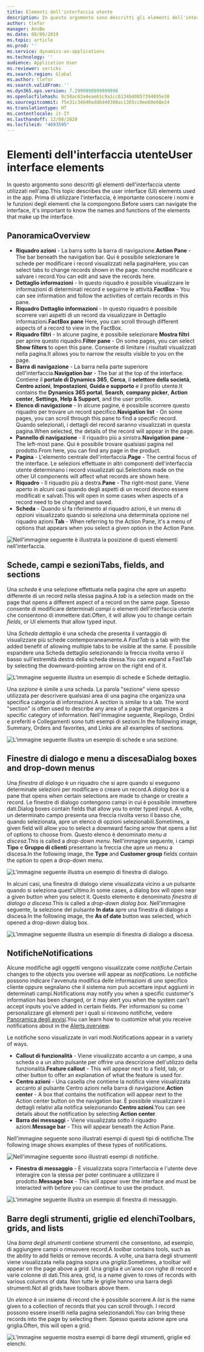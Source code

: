 ```yaml
---
title: Elementi dell'interfaccia utente
description: In questo argomento sono descritti gli elementi dell'interfaccia utente utilizzati nell'app.
author: tlefor
manager: AnnBe
ms.date: 08/09/2019
ms.topic: article
ms.prod: ''
ms.service: dynamics-ax-applications
ms.technology: ''
audience: Application User
ms.reviewer: sericks
ms.search.region: Global
ms.author: tlefor
ms.search.validFrom: ''
ms.dyn365.ops.version: 7.2999999999999998
ms.openlocfilehash: 0c58ac63a4eae61c9a1cc6134bd0857394895e30
ms.sourcegitcommit: f5e31c34640add6d40308ac1365cc0ee60e60e24
ms.translationtype: HT
ms.contentlocale: it-IT
ms.lasthandoff: 12/08/2020
ms.locfileid: "4693595"
---
```

# <a name="user-interface-elements"></a><span data-ttu-id="80503-103">Elementi dell'interfaccia utente</span><span class="sxs-lookup"><span data-stu-id="80503-103">User interface elements</span></span>

<span data-ttu-id="80503-104">In questo argomento sono descritti gli elementi dell'interfaccia utente utilizzati nell'app.</span><span class="sxs-lookup"><span data-stu-id="80503-104">This topic describes the user interface (UI) elements used in the app.</span></span> <span data-ttu-id="80503-105">Prima di utilizzare l'interfaccia, è importante conoscere i nomi e le funzioni degli elementi che la compongono.</span><span class="sxs-lookup"><span data-stu-id="80503-105">Before users can navigate the interface, it's important to know the names and functions of the elements that make up the interface.</span></span>

## <a name="overview"></a><span data-ttu-id="80503-106">Panoramica</span><span class="sxs-lookup"><span data-stu-id="80503-106">Overview</span></span>

- <span data-ttu-id="80503-107">**Riquadro azioni** - La barra sotto la barra di navigazione.</span><span class="sxs-lookup"><span data-stu-id="80503-107">**Action Pane** - The bar beneath the navigation bar.</span></span> <span data-ttu-id="80503-108">Qui è possibile selezionare le schede per modificare i record visualizzati nella pagina</span><span class="sxs-lookup"><span data-stu-id="80503-108">Here, you can select tabs to change records shown in the page.</span></span> <span data-ttu-id="80503-109">nonché modificare e salvare i record.</span><span class="sxs-lookup"><span data-stu-id="80503-109">You can edit and save the records here.</span></span>  
- <span data-ttu-id="80503-110">**Dettaglio informazioni** - In questo riquadro è possibile visualizzare le informazioni di determinati record e seguirne le attività.</span><span class="sxs-lookup"><span data-stu-id="80503-110">**FactBox** - You can see information and follow the activities of certain records in this pane.</span></span>  
- <span data-ttu-id="80503-111">**Riquadro Dettaglio informazioni** - In questo riquadro è possibile scorrere vari aspetti di un record da visualizzare in Dettaglio informazioni.</span><span class="sxs-lookup"><span data-stu-id="80503-111">**FactBox pane** Here, you can scroll through different aspects of a record to view in the FactBox.</span></span>  
- <span data-ttu-id="80503-112">**Riquadro filtri** - In alcune pagine, è possibile selezionare **Mostra filtri** per aprire questo riquadro.</span><span class="sxs-lookup"><span data-stu-id="80503-112">**Filter pane** - On some pages, you can select **Show filters** to open this pane.</span></span> <span data-ttu-id="80503-113">Consente di limitare i risultati visualizzati nella pagina.</span><span class="sxs-lookup"><span data-stu-id="80503-113">It allows you to narrow the results visible to you on the page.</span></span>  
- <span data-ttu-id="80503-114">**Barra di navigazione** - La barra nella parte superiore dell'interfaccia.</span><span class="sxs-lookup"><span data-stu-id="80503-114">**Navigation bar** - The bar at the top of the interface.</span></span> <span data-ttu-id="80503-115">Contiene il **portale di Dynamics 365**, **Cerca**, il **selettore della società**, **Centro azioni**, **Impostazioni**, **Guida e supporto** e il profilo utente.</span><span class="sxs-lookup"><span data-stu-id="80503-115">It contains the **Dynamics 365 portal**, **Search**, **company picker**, **Action center**, **Settings**, **Help & Support**, and the user profile.</span></span>  
- <span data-ttu-id="80503-116">**Elenco di navigazione** - In alcune pagine, è possibile scorrere questo riquadro per trovare un record specifico.</span><span class="sxs-lookup"><span data-stu-id="80503-116">**Navigation list** - On some pages, you can scroll through this pane to find a specific record.</span></span> <span data-ttu-id="80503-117">Quando selezionati, i dettagli del record saranno visualizzati in questa pagina.</span><span class="sxs-lookup"><span data-stu-id="80503-117">When selected, the details of the record will appear in the page.</span></span>  
- <span data-ttu-id="80503-118">**Pannello di navigazione** - Il riquadro più a sinistra.</span><span class="sxs-lookup"><span data-stu-id="80503-118">**Navigation pane** - The left-most pane.</span></span> <span data-ttu-id="80503-119">Qui è possibile trovare qualsiasi pagina nel prodotto.</span><span class="sxs-lookup"><span data-stu-id="80503-119">From here, you can find any page in the product.</span></span>  
- <span data-ttu-id="80503-120">**Pagina** - L'elemento centrale dell'interfaccia.</span><span class="sxs-lookup"><span data-stu-id="80503-120">**Page** - The central focus of the interface.</span></span> <span data-ttu-id="80503-121">Le selezioni effettuate in altri componenti dell'interfaccia utente determinano i record visualizzati qui.</span><span class="sxs-lookup"><span data-stu-id="80503-121">Selections made on the other UI components will affect what records are shown here.</span></span>  
- <span data-ttu-id="80503-122">**Riquadro** - Il riquadro più a destra.</span><span class="sxs-lookup"><span data-stu-id="80503-122">**Pane** - The right-most pane.</span></span> <span data-ttu-id="80503-123">Viene aperto in alcuni casi quando degli aspetti di un record devono essere modificati e salvati.</span><span class="sxs-lookup"><span data-stu-id="80503-123">This will open in some cases when aspects of a record need to be changed and saved.</span></span>  
- <span data-ttu-id="80503-124">**Scheda** - Quando si fa riferimento al riquadro azioni, è un menu di opzioni visualizzato quando si seleziona una determinata opzione nel riquadro azioni.</span><span class="sxs-lookup"><span data-stu-id="80503-124">**Tab** - When referring to the Action Pane, it's a menu of options that appears when you select a given option in the Action Pane.</span></span>  

![Nell'immagine seguente è illustrata la posizione di questi elementi nell'interfaccia.](media/user-interface-01.png)

## <a name="tabs-fields-and-sections"></a><span data-ttu-id="80503-126">Schede, campi e sezioni</span><span class="sxs-lookup"><span data-stu-id="80503-126">Tabs, fields, and sections</span></span>

<span data-ttu-id="80503-127">Una *scheda* è una selezione effettuata nella pagina che apre un aspetto differente di un record nella stessa pagina.</span><span class="sxs-lookup"><span data-stu-id="80503-127">A *tab* is a selection made on the page that opens a different aspect of a record on the same page.</span></span> <span data-ttu-id="80503-128">Spesso consente di modificare determinati *campi* o elementi dell'interfaccia utente che consentono di immettere dati.</span><span class="sxs-lookup"><span data-stu-id="80503-128">Often, it will allow you to change certain *fields*, or UI elements that allow typed input.</span></span> 

<span data-ttu-id="80503-129">Una *Scheda dettaglio* è una scheda che presenta il vantaggio di visualizzare più schede contemporaneamente.</span><span class="sxs-lookup"><span data-stu-id="80503-129">A *FastTab* is a tab with the added benefit of allowing multiple tabs to be visible at the same.</span></span> <span data-ttu-id="80503-130">È possibile espandere una Scheda dettaglio selezionando la freccia rivolta verso il basso sull'estremità destra della scheda stessa.</span><span class="sxs-lookup"><span data-stu-id="80503-130">You can expand a FastTab by selecting the downward-pointing arrow on the right end of it.</span></span>

![L'immagine seguente illustra un esempio di schede e Schede dettaglio.](media/user-interface-02.png)

<span data-ttu-id="80503-132">Una *sezione* è simile a una scheda. La parola "sezione" viene spesso utilizzata per descrivere qualsiasi area di una pagina che organizza una specifica categoria di informazioni.</span><span class="sxs-lookup"><span data-stu-id="80503-132">A *section* is similar to a tab. The word "section" is often used to describe any area of a page that organizes a specific category of information.</span></span> <span data-ttu-id="80503-133">Nell'immagine seguente, Riepilogo, Ordini e preferiti e Collegamenti sono tutti esempi di sezioni.</span><span class="sxs-lookup"><span data-stu-id="80503-133">In the following image, Summary, Orders and favorites, and Links are all examples of sections.</span></span>

![L'immagine seguente illustra un esempio di schede e una sezione.](media/user-interface-03.png)

## <a name="dialog-boxes-and-drop-down-menus"></a><span data-ttu-id="80503-135">Finestre di dialogo e menu a discesa</span><span class="sxs-lookup"><span data-stu-id="80503-135">Dialog boxes and drop-down menus</span></span>

<span data-ttu-id="80503-136">Una *finestra di dialogo* è un riquadro che si apre quando si eseguono determinate selezioni per modificare o creare un record.</span><span class="sxs-lookup"><span data-stu-id="80503-136">A *dialog box* is a pane that opens when certain selections are made to change or create a record.</span></span> <span data-ttu-id="80503-137">Le finestre di dialogo contengono campi in cui è possibile immettere dati.</span><span class="sxs-lookup"><span data-stu-id="80503-137">Dialog boxes contain fields that allow you to enter typed input.</span></span> <span data-ttu-id="80503-138">A volte, un determinato campo presenta una freccia rivolta verso il basso che, quando selezionata, apre un elenco di opzioni selezionabili.</span><span class="sxs-lookup"><span data-stu-id="80503-138">Sometimes, a given field will allow you to select a downward facing arrow that opens a list of options to choose from.</span></span> <span data-ttu-id="80503-139">Questo elenco è denominato *menu a discesa*.</span><span class="sxs-lookup"><span data-stu-id="80503-139">This is called a *drop-down menu*.</span></span> <span data-ttu-id="80503-140">Nell'immagine seguente, i campi **Tipo** e **Gruppo di clienti** presentano la freccia che apre un menu a discesa.</span><span class="sxs-lookup"><span data-stu-id="80503-140">In the following image, the **Type** and **Customer group** fields contain the option to open a drop-down menu.</span></span>

![L'immagine seguente illustra un esempio di finestra di dialogo.](media/user-interface-04.png)

<span data-ttu-id="80503-142">In alcuni casi, una finestra di dialogo viene visualizzata vicino a un pulsante quando si seleziona quest'ultimo.</span><span class="sxs-lookup"><span data-stu-id="80503-142">In some cases, a dialog box will open near a given button when you select it.</span></span> <span data-ttu-id="80503-143">Questo elemento è denominato *finestra di dialogo a discesa*.</span><span class="sxs-lookup"><span data-stu-id="80503-143">This is called a *drop-down dialog box*.</span></span> <span data-ttu-id="80503-144">Nell'immagine seguente, la selezione del pulsante **In data** apre una finestra di dialogo a discesa.</span><span class="sxs-lookup"><span data-stu-id="80503-144">In the following image, the **As of date** button was selected, which opened a drop-down dialog box.</span></span>

![L'immagine seguente illustra un esempio di finestra di dialogo a discesa.](media/user-interface-05.png)

## <a name="notifications"></a><span data-ttu-id="80503-146">Notifiche</span><span class="sxs-lookup"><span data-stu-id="80503-146">Notifications</span></span>

<span data-ttu-id="80503-147">Alcune modifiche agli oggetti vengono visualizzate come *notifiche*.</span><span class="sxs-lookup"><span data-stu-id="80503-147">Certain changes to the objects you oversee will appear as *notifications*.</span></span> <span data-ttu-id="80503-148">Le notifiche possono indicare l'avvenuta modifica delle informazioni di uno specifico cliente oppure segnalano che il sistema non può accettare input aggiunti in determinati campi.</span><span class="sxs-lookup"><span data-stu-id="80503-148">Notifications may notify you when a specific customer's information has been changed, or it may alert you when the system can't accept inputs you've added in certain fields.</span></span> <span data-ttu-id="80503-149">Per informazioni su come personalizzare gli elementi per i quali si ricevono notifiche, vedere [Panoramica degli avvisi](../get-started/alerts-overview.md).</span><span class="sxs-lookup"><span data-stu-id="80503-149">You can learn how to customize what you receive notifications about in the [Alerts overview](../get-started/alerts-overview.md).</span></span>

<span data-ttu-id="80503-150">Le notifiche sono visualizzate in vari modi.</span><span class="sxs-lookup"><span data-stu-id="80503-150">Notifications appear in a variety of ways.</span></span>
- <span data-ttu-id="80503-151">**Callout di funzionalità** - Viene visualizzato accanto a un campo, a una scheda o a un altro pulsante per offrire una descrizione dell'utilizzo della funzionalità.</span><span class="sxs-lookup"><span data-stu-id="80503-151">**Feature callout** - This will appear next to a field, tab, or other button to offer an explanation of what the feature is used for.</span></span> 
- <span data-ttu-id="80503-152">**Centro azioni** - Una casella che contiene la notifica viene visualizzata accanto al pulsante Centro azioni nella barra di navigazione.</span><span class="sxs-lookup"><span data-stu-id="80503-152">**Action center** - A box that contains the notification will appear next to the Action center button on the navigation bar.</span></span> <span data-ttu-id="80503-153">È possibile visualizzare i dettagli relativi alla notifica selezionando **Centro azioni**.</span><span class="sxs-lookup"><span data-stu-id="80503-153">You can see details about the notification by selecting **Action center**.</span></span>  
- <span data-ttu-id="80503-154">**Barra dei messaggi** - Viene visualizzata sotto il riquadro azioni.</span><span class="sxs-lookup"><span data-stu-id="80503-154">**Message bar** - This will appear beneath the Action Pane.</span></span>  

<span data-ttu-id="80503-155">Nell'immagine seguente sono illustrati esempi di questi tipi di notifiche.</span><span class="sxs-lookup"><span data-stu-id="80503-155">The following image shows examples of these types of notifications.</span></span>

![Nell'immagine seguente sono illustrati esempi di notifiche.](media/user-interface-06.png)

- <span data-ttu-id="80503-157">**Finestra di messaggio** - È visualizzata sopra l'interfaccia e l'utente deve interagire con la stessa per poter continuare a utilizzare il prodotto.</span><span class="sxs-lookup"><span data-stu-id="80503-157">**Message box** - This will appear over the interface and must be interacted with before you can continue to use the product.</span></span>  

![L'immagine seguente illustra un esempio di finestra di messaggio.](media/user-interface-07.png)

## <a name="toolbars-grids-and-lists"></a><span data-ttu-id="80503-159">Barre degli strumenti, griglie ed elenchi</span><span class="sxs-lookup"><span data-stu-id="80503-159">Toolbars, grids, and lists</span></span>

<span data-ttu-id="80503-160">Una *barra degli strumenti* contiene strumenti che consentono, ad esempio, di aggiungere campi o rimuovere record.</span><span class="sxs-lookup"><span data-stu-id="80503-160">A *toolbar* contains tools, such as the ability to add fields or remove records.</span></span> <span data-ttu-id="80503-161">A volte, una barra degli strumenti viene visualizzata nella pagina sopra una *griglia*.</span><span class="sxs-lookup"><span data-stu-id="80503-161">Sometimes, a toolbar will appear on the page above a *grid*.</span></span> <span data-ttu-id="80503-162">Una griglia è un'area con righe di record e varie colonne di dati.</span><span class="sxs-lookup"><span data-stu-id="80503-162">This area, grid, is a name given to rows of records with various columns of data.</span></span> <span data-ttu-id="80503-163">Non tutte le griglie hanno una barra degli strumenti.</span><span class="sxs-lookup"><span data-stu-id="80503-163">Not all grids have toolbars above them.</span></span>

<span data-ttu-id="80503-164">Un *elenco* è un insieme di record che è possibile scorrere.</span><span class="sxs-lookup"><span data-stu-id="80503-164">A *list* is the name given to a collection of records that you can scroll through.</span></span> <span data-ttu-id="80503-165">I record possono essere inseriti nella pagina selezionandoli.</span><span class="sxs-lookup"><span data-stu-id="80503-165">You can bring these records into the page by selecting them.</span></span> <span data-ttu-id="80503-166">Spesso questa azione apre una griglia.</span><span class="sxs-lookup"><span data-stu-id="80503-166">Often, this will open a grid.</span></span>

![L'immagine seguente mostra esempi di barre degli strumenti, griglie ed elenchi.](media/user-interface-08.png)
